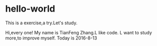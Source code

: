 # hello-world
This is a exercise,a try.Let's study.

Hi,every one!
My name is TianFeng Zhang.L like code.
L want to study more,to improve myself.
Today is 2016-8-13
